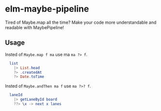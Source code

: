 # elm-maybe-pipeline

Tired of Maybe.map all the time?
Make your code more understandable and readable with MaybePipeline!

## Usage

Insted of `Maybe.map f ma` use ma `ma ?> f`.

```elm
  list
    |> List.head
    ?> .createdAt
    ?> Date.toTime
```

Insted of `Maybe.andThen ma f` use `ma ?>? f`.

```elm
  laneId
    |> getLaneById board
    ??> \x -> next x lanes
```
